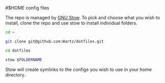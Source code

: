 #$HOME config files

The repo is managed by [GNU Stow](http://www.gnu.org/software/stow/). To pick and choose what you wish to install, clone the repo and use stow to install individual folders.

```bash
cd ~

git clone git@github.com:Wartz/dotfiles.git

cd dotfiles

stow $FOLDERNAME 
```

Stow will create symlinks to the configs you wish to use in your home directory.
